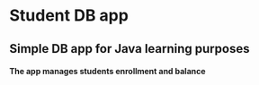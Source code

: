 # Student DB app

## Simple DB app for Java learning purposes 

#### The app manages students enrollment and balance